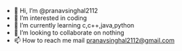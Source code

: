 - 👋 Hi, I’m @pranavsinghal2112
- 👀 I’m interested in coding
- 🌱 I’m currently learning c,c++,java,python
- 💞️ I’m looking to collaborate on nothing
- 📫 How to reach me mail pranavsinghal2112@gmail.com

<!---
pranavsinghal2112/pranavsinghal2112 is a ✨ special ✨ repository because its `README.md` (this file) appears on your GitHub profile.
You can click the Preview link to take a look at your changes.
--->
